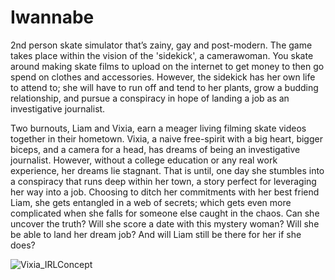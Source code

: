 # Iwannabe
  2nd person skate simulator that’s zainy, gay and post-modern. The game takes place within the vision of the 'sidekick', a camerawoman. You skate around making skate films to upload on the internet to get money to then go spend on clothes and accessories. However, the sidekick has her own life to attend to; she will have to run off and tend to her plants, grow a budding relationship, and pursue a conspiracy in hope of landing a job as an investigative journalist.

  Two burnouts, Liam and Vixia, earn a meager living filming skate videos together in their hometown. Vixia, a naive free-spirit with a big heart, bigger biceps, and a camera for a head, has dreams of being an investigative journalist. However, without a college education or any real work experience, her dreams lie stagnant. That is until, one day she stumbles into a conspiracy that runs deep within her town, a story perfect for leveraging her way into a job. Choosing to ditch her commitments with her best friend Liam, she gets entangled in a web of secrets; which gets even more complicated when she falls for someone else caught in the chaos. Can she uncover the truth? Will she score a date with this mystery woman? Will she be able to land her dream job? And will Liam still be there for her if she does?

![Vixia_IRLConcept](https://user-images.githubusercontent.com/41346186/178960168-30af0098-eb14-43f8-a737-d768179c1ce3.jpg)
